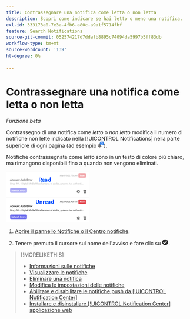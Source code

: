 ```yaml
---
title: Contrassegnare una notifica come letta o non letta
description: Scopri come indicare se hai letto o meno una notifica.
exl-id: 333173a0-7e3a-4fb6-a80c-a9a1f5714fbf
feature: Search Notifications
source-git-commit: 052574217d7ddafb8895c74094da5997b5ff83db
workflow-type: tm+mt
source-wordcount: '139'
ht-degree: 0%

---
```


# Contrassegnare una notifica come letta o non letta

*Funzione beta*

Contrassegno di una notifica come *letto* o *non letto* modifica il numero di notifiche non lette indicato nella [!UICONTROL Notifications] nella parte superiore di ogni pagina (ad esempio ![Icona Notifiche con contatore notifiche non lette](/help/search-social-commerce/assets/notifications-unread.png "Icona Notifiche con contatore notifiche non lette")).

Notifiche contrassegnate come *letto* sono in un testo di colore più chiaro, ma rimangono disponibili fino a quando non vengono eliminati.

![Notifiche lette e non lette](/help/search-social-commerce/assets/notifications-read-vs-unread.png "Notifiche lette e non lette")

1. [Aprire il pannello Notifiche o il Centro notifiche](notification-view.md).

1. Tenere premuto il cursore sul nome dell&#39;avviso e fare clic su ![Contrassegna come letto o non letto](/help/search-social-commerce/assets/notifications-read-unread.png "Contrassegna come letto o non letto").

>[!MORELIKETHIS]
>
>* [Informazioni sulle notifiche](/help/search-social-commerce/notifications/notification-about.md)
>* [Visualizzare le notifiche](notification-view.md)
>* [Eliminare una notifica](notification-delete.md)
>* [Modifica le impostazioni delle notifiche](notification-edit.md)
>* [Abilitare e disabilitare le notifiche push da [!UICONTROL Notification Center]](notifications-push-enable-disable.md)
>* [Installare e disinstallare [!UICONTROL Notification Center] applicazione web](notification-app-install-uninstall.md)
